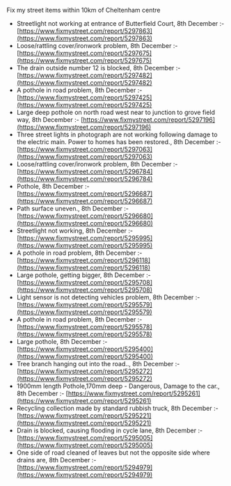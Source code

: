 Fix my street items within 10km of Cheltenham centre

<!-- fix_marker starts -->

- Streetlight not working at entrance of Butterfield Court, 8th December :- [https://www.fixmystreet.com/report/5297863](https://www.fixmystreet.com/report/5297863)
- Loose/rattling cover/ironwork problem, 8th December :- [https://www.fixmystreet.com/report/5297675](https://www.fixmystreet.com/report/5297675)
- The drain outside number 12 is blocked, 8th December :- [https://www.fixmystreet.com/report/5297482](https://www.fixmystreet.com/report/5297482)
- A pothole in road problem, 8th December :- [https://www.fixmystreet.com/report/5297425](https://www.fixmystreet.com/report/5297425)
- Large deep pothole on north road west near to junction to grove field way, 8th December :- [https://www.fixmystreet.com/report/5297196](https://www.fixmystreet.com/report/5297196)
- Three street lights in photograph are not working following damage to the electric main. Power to homes has been restored., 8th December :- [https://www.fixmystreet.com/report/5297063](https://www.fixmystreet.com/report/5297063)
- Loose/rattling cover/ironwork problem, 8th December :- [https://www.fixmystreet.com/report/5296784](https://www.fixmystreet.com/report/5296784)
- Pothole, 8th December :- [https://www.fixmystreet.com/report/5296687](https://www.fixmystreet.com/report/5296687)
- Path surface uneven., 8th December :- [https://www.fixmystreet.com/report/5296680](https://www.fixmystreet.com/report/5296680)
- Streetlight not working, 8th December :- [https://www.fixmystreet.com/report/5295995](https://www.fixmystreet.com/report/5295995)
- A pothole in road problem, 8th December :- [https://www.fixmystreet.com/report/5296118](https://www.fixmystreet.com/report/5296118)
- Large pothole, getting bigger, 8th December :- [https://www.fixmystreet.com/report/5295708](https://www.fixmystreet.com/report/5295708)
- Light sensor is not detecting vehicles problem, 8th December :- [https://www.fixmystreet.com/report/5295579](https://www.fixmystreet.com/report/5295579)
- A pothole in road problem, 8th December :- [https://www.fixmystreet.com/report/5295578](https://www.fixmystreet.com/report/5295578)
- Large pothole, 8th December :- [https://www.fixmystreet.com/report/5295400](https://www.fixmystreet.com/report/5295400)
- Tree branch hanging out into the road.., 8th December :- [https://www.fixmystreet.com/report/5295272](https://www.fixmystreet.com/report/5295272)
- 1900mm length Pothole,170mm deep - Dangerous, Damage to the car., 8th December :- [https://www.fixmystreet.com/report/5295261](https://www.fixmystreet.com/report/5295261)
- Recycling collection made by standard rubbish truck, 8th December :- [https://www.fixmystreet.com/report/5295221](https://www.fixmystreet.com/report/5295221)
- Drain is blocked, causing flooding in cycle lane, 8th December :- [https://www.fixmystreet.com/report/5295005](https://www.fixmystreet.com/report/5295005)
- One side of road cleaned of leaves but not the opposite side where drains are, 8th December :- [https://www.fixmystreet.com/report/5294979](https://www.fixmystreet.com/report/5294979)

<!-- fix_marker ends -->